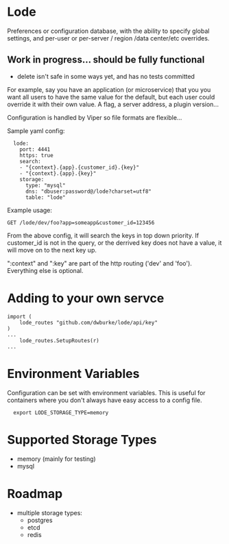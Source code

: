 # Lode
Preferences or configuration database, with the ability to specify
global settings, and per-user or per-server / region /data center/etc overrides.

## Work in progress... should be fully functional
- delete isn't safe in some ways yet, and has no tests committed

For example, say you have an application (or microservice) that you you want all
users to have the same value for the default, but each user could override it
with their own value.  A flag, a server address, a plugin version...

Configuration is handled by Viper so file formats are flexible...

Sample yaml config:

```
  lode:
    port: 4441
    https: true
    search:
    - "{context}.{app}.{customer_id}.{key}"
    - "{context}.{app}.{key}"
    storage:
      type: "mysql"
      dns: "dbuser:password@/lode?charset=utf8"
      table: "lode"
```

Example usage:

  `GET /lode/dev/foo?app=someapp&customer_id=123456`

From the above config, it will search the keys in top down priority.  If 
customer_id is not in the query, or the derrived key does not have a value,
it will move on to the next key up.

":context" and ":key" are part of the http routing ('dev' and 'foo').
Everything else is optional.

# Adding to your own servce

```
import (
    lode_routes "github.com/dwburke/lode/api/key"
)
...
    lode_routes.SetupRoutes(r)
...

```

# Environment Variables

Configuration can be set with environment variables.  This is useful for containers where
you don't always have easy access to a config file.


```
  export LODE_STORAGE_TYPE=memory
```


# Supported Storage Types
- memory (mainly for testing)
- mysql

# Roadmap
- multiple storage types:
  - postgres
  - etcd
  - redis
